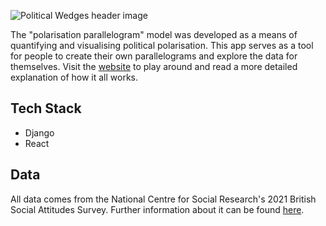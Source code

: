 ![Political Wedges header image](client/src/assets/logo-title.png)

The "polarisation parallelogram" model was developed as a means of quantifying and visualising political polarisation. This app serves as a tool for people to create their own parallelograms and explore the data for themselves. Visit the [website](https://z-for-zarrin.github.io/political_wedges/) to play around and read a more detailed explanation of how it all works.

## Tech Stack

- Django
- React

## Data

All data comes from the National Centre for Social Research's 2021 British Social Attitudes Survey. Further information about it can be found [here](https://beta.ukdataservice.ac.uk/datacatalogue/studies/study?id=9072).
